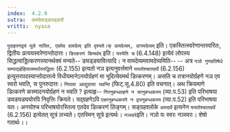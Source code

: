 ```yaml
---
index:  4.2.9
sutra:  वामदेवाड्ड्यड्ड्यौ
vritti:  nyasa
---
```


`पुदाहरणद्वयं मूले नास्ति, एवमेव वामदेव्य् इति दृश्यते।फ् वामदेव्यम्, वागमदेव्यम्` इति। एकस्तित्स्वरेणान्तस्वरितः, द्वितीयः प्रत्ययस्वरेणान्तोदात्तः।
`ङित्करणं किमर्थम्` इति। `यस्येति च` (6.4.148) इत्येवं लोपस्य सिद्धत्वाड्डित्करणस्यानर्थक्यं मन्यते-- ड्यड्ड्यावित्यादि। न वामदेव्यमवामदेव्यमिति-- -- अत्र `नञो गुणप्रतिषेधे सम्पाद्यर्हहितालमर्थास्तद्धिताः` (6.2.155) इत्यतो नञ इत्यनुवर्त्तमाने `ययतोश्चातदर्थे` (6.2.156) इत्युत्तरपदस्यान्तोदात्तत्वे विधीयमानेऽनयोर्ग्रहणं मा भूदित्येवमर्थ डित्करणम्। असति च तत्रानयोर्ग्रहणे नञ एव स्वरो भवति, स पुनरुदात्तः। `निपाता आद्युदात्ता भवन्ति` (फिट्.सू.4.80) इति वचनात्। अथ क्रियमाणे डित्करणे कस्मादनयोर्ग्रहणं न भवति ? इत्याहृ-- `निरनुबन्धग्रहणे न सानुबन्धकस्य` (व्या.प.53) इति परिभाषया ड्यड्यड्ययोरपि निवृत्तिः क्रियते। यद्ग्रहणेऽपि `एकानुबन्धकरणे न द्व्यनुबन्धकस्य` (व्या.प.52) इति परिभाषया यतः। अनयोश्च परिभाषयोरस्तित्व एतदेव डित्करणं लिङ्गम्।
सङ्ग्रहश्लोके `अतदर्थे` इत्यनेन `ययतोश्चातदर्थे` (6.2.156) इत्येतत् सूत्रं लभ्यते। एतस्मिन् सूत्रे इत्यर्थः। `नञ्स्वरे`इति। नञो यः स्वरः नञ्स्वरः। शेषो गतार्थः।।

